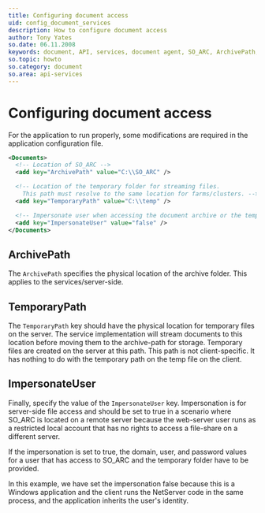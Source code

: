```yaml
---
title: Configuring document access
uid: config_document_services
description: How to configure document access
author: Tony Yates
so.date: 06.11.2008
keywords: document, API, services, document agent, SO_ARC, ArchivePath, TemporaryPath, ImpersonateUser
so.topic: howto
so.category: document
so.area: api-services
---
```


# Configuring document access

For the application to run properly, some modifications are required in the application configuration file.

```XML
<Documents>
  <!-- Location of SO_ARC -->
  <add key="ArchivePath" value="C:\\SO_ARC" />

  <!-- Location of the temporary folder for streaming files. 
    This path must resolve to the same location for farms/clusters. -->
  <add key="TemporaryPath" value="C:\\temp" />

  <!-- Impersonate user when accessing the document archive or the temporary folder -->
  <add key="ImpersonateUser" value="false" />
</Documents>
```

## ArchivePath

The `ArchivePath` specifies the physical location of the archive folder. This applies to the services/server-side.

## TemporaryPath

The `TemporaryPath` key should have the physical location for temporary files on the server. The service implementation will stream documents to this location before moving them to the archive-path for storage. Temporary files are created on the server at this path. This path is not client-specific. It has nothing to do with the temporary path on the temp file on the client.

## ImpersonateUser

Finally, specify the value of the `ImpersonateUser` key. Impersonation is for server-side file access and should be set to true in a scenario where SO_ARC is located on a remote server because the web-server user runs as a restricted local account that has no rights to access a file-share on a different server.

If the impersonation is set to true, the domain, user, and password values for a user that has access to SO_ARC and the temporary folder have to be provided.

In this example, we have set the impersonation false because this is a Windows application and the client runs the NetServer code in the same process, and the application inherits the user's identity.
